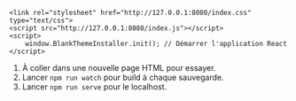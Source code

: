     <link rel="stylesheet" href="http://127.0.0.1:8080/index.css" type="text/css">
    <script src="http://127.0.0.1:8080/index.js"></script>
    <script>
        window.BlankThemeInstaller.init(); // Démarrer l'application React
    </script>

1. À coller dans une nouvelle page HTML pour essayer.
1. Lancer `npm run watch` pour build à chaque sauvegarde.
1. Lancer `npm run serve` pour le localhost.

